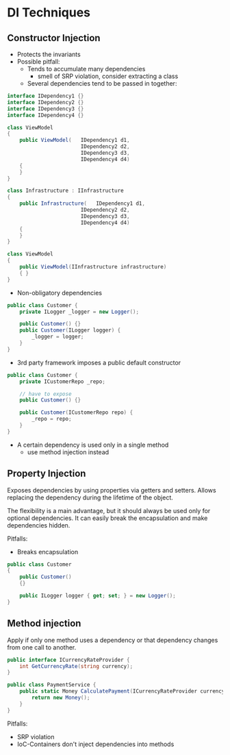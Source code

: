 # DI Techniques

## Constructor Injection

- Protects the invariants
- Possible pitfall:
    - Tends to accumulate many dependencies
        - smell of SRP violation, consider extracting a class
    - Several dependencies tend to be passed in together:

```csharp
interface IDependency1 {}
interface IDependency2 {}
interface IDependency3 {}
interface IDependency4 {}

class ViewModel
{
    public ViewModel(   IDependency1 d1,
                        IDependency2 d2,
                        IDependency3 d3,
                        IDependency4 d4)
    {
    }
}
```

```csharp
class Infrastructure : IInfrastructure
{
    public Infrastructure(   IDependency1 d1,
                        IDependency2 d2,
                        IDependency3 d3,
                        IDependency4 d4)
    {
    }
}

class ViewModel
{
    public ViewModel(IInfrastructure infrastructure)
    { }
}
```

- Non-obligatory dependencies

```csharp
public class Customer {
    private ILogger _logger = new Logger();

    public Customer() {}
    public Customer(ILogger logger) {
        _logger = logger;
    }
}
```

- 3rd party framework imposes a public default constructor

```csharp
public class Customer {
    private ICustomerRepo _repo;

    // have to expose
    public Customer() {}

    public Customer(ICustomerRepo repo) {
        _repo = repo;
    }
}
```

- A certain dependency is used only in a single method
    - use method injection instead

## Property Injection

Exposes dependencies by using properties via getters and setters. Allows replacing
the dependency during the lifetime of the object.

The flexibility is a main advantage, but it should always be used only for optional dependencies.
It can easily break the encapsulation and make dependencies hidden.

Pitfalls:

- Breaks encapsulation

```csharp
public class Customer
{
    public Customer()
    {}

    public ILogger logger { get; set; } = new Logger();
}
```

## Method injection

Apply if only one method uses a dependency or that dependency changes from one call to another.

```csharp
public interface ICurrencyRateProvider {
    int GetCurrencyRate(string currency);
}

public class PaymentService {
    public static Money CalculatePayment(ICurrencyRateProvider currencyRate) {
        return new Money();
    }
}
```

Pitfalls:
- SRP violation
- IoC-Containers don't inject dependencies into methods
